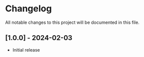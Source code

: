 # Changelog

All notable changes to this project will be documented in this file.

## [1.0.0] - 2024-02-03

- Initial release
